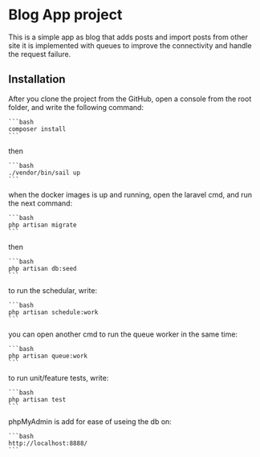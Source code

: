 # Blog App project

This is a simple app as blog that adds posts and import posts from other site
it is implemented with queues to improve the connectivity and handle the request failure.  

## Installation

After you clone the project from the GitHub, open a console from the root folder,
and write the following command:

    ```bash
    composer install
    ```

then

    ```bash
    ./vendor/bin/sail up
    ```

when the docker images is up and running, open the laravel cmd,
and run the next command:

    ```bash
    php artisan migrate
    ```

then

    ```bash
    php artisan db:seed
    ```

to run the schedular, write:

    ```bash
    php artisan schedule:work
    ```

you can open another cmd to run the queue worker in the same time:

    ```bash
    php artisan queue:work
    ```

to run unit/feature tests, write:

    ```bash
    php artisan test
    ```

phpMyAdmin is add for ease of useing the db on:

    ```bash
    http://localhost:8888/
    ```
